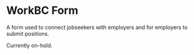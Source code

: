 # WorkBC Form
 
A form used to connect jobseekers with employers and for employers to submit positions.

Currently on-hold. 
